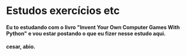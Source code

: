 # Estudos exercícios etc

#### Eu to estudando com o livro "Invent Your Own Computer Games With Python" e vou estar postando o que eu fizer nesse estudo aqui.

#### cesar, abio.